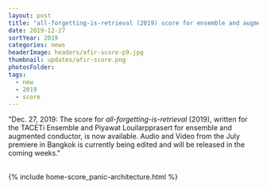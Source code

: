 ```yaml
---
layout: post
title: "all-forgetting-is-retrieval (2019) score for ensemble and augmented conductor now available. Video coming soon!"
date: 2019-12-27
sortYear: 2019
categories: news
headerImage: headers/afir-score-p9.jpg
thumbnail: updates/afir-score.png
photosFolder:
tags:
  - new
  - 2019
  - score
---
```

"Dec. 27, 2019: The score for *all-forgetting-is-retrieval* (2019), written for the TACETi Ensemble and Piyawat Louilarpprasert for ensemble and augmented conductor, is now available. Audio and Video from the July premiere in Bangkok is currently being edited and will be released in the coming weeks."

<div class="col-2 nopadding score-wrapper" height="160vh"><br>{% include home-score_panic-architecture.html %} </div>

